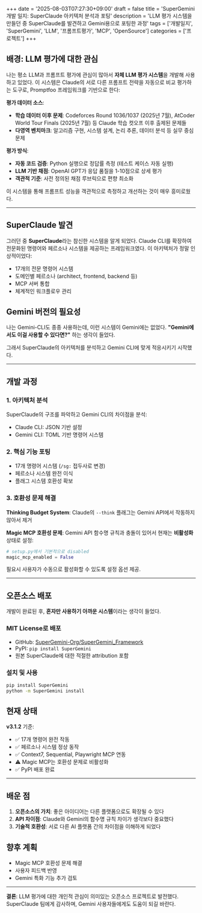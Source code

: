 +++
date = '2025-08-03T07:27:30+09:00'
draft = false
title = 'SuperGemini 개발 일지: SuperClaude 아키텍처 분석과 포팅'
description = 'LLM 평가 시스템을 만들던 중 SuperClaude를 발견하고 Gemini용으로 포팅한 과정'
tags = ['개발일지', 'SuperGemini', 'LLM', '프롬프트평가', 'MCP', 'OpenSource']
categories = ['프로젝트']
+++

## 배경: LLM 평가에 대한 관심

나는 평소 LLM과 프롬프트 평가에 관심이 많아서 **자체 LLM 평가 시스템**을 개발해 사용하고 있었다. 이 시스템은 Claude의 서로 다른 프롬프트 전략을 자동으로 비교 평가하는 도구로, Promptfoo 프레임워크를 기반으로 한다:

**평가 데이터 소스**:
- **학습 데이터 이후 문제**: Codeforces Round 1036/1037 (2025년 7월), AtCoder World Tour Finals (2025년 7월) 등 Claude 학습 컷오프 이후 출제된 문제들
- **다영역 벤치마크**: 알고리즘 구현, 시스템 설계, 논리 추론, 데이터 분석 등 실무 중심 문제

**평가 방식**:
- **자동 코드 검증**: Python 실행으로 정답률 측정 (테스트 케이스 자동 실행)
- **LLM 기반 채점**: OpenAI GPT가 응답 품질을 1-10점으로 상세 평가
- **객관적 기준**: 사전 정의된 채점 루브릭으로 편향 최소화

이 시스템을 통해 프롬프트 성능을 객관적으로 측정하고 개선하는 것이 매우 흥미로웠다.

---

## SuperClaude 발견

그러던 중 **SuperClaude**라는 참신한 시스템을 알게 되었다. Claude CLI를 확장하여 전문화된 명령어와 페르소나 시스템을 제공하는 프레임워크였다. 이 아키텍처가 정말 인상적이었다:

- 17개의 전문 명령어 시스템
- 도메인별 페르소나 (architect, frontend, backend 등)
- MCP 서버 통합
- 체계적인 워크플로우 관리

## Gemini 버전의 필요성

나는 Gemini-CLI도 종종 사용하는데, 이런 시스템이 Gemini에는 없었다. **"Gemini에서도 이걸 사용할 수 있다면?"** 하는 생각이 들었다.

그래서 SuperClaude의 아키텍처를 분석하고 Gemini CLI에 맞게 적응시키기 시작했다.

---

## 개발 과정

### 1. 아키텍처 분석
SuperClaude의 구조를 파악하고 Gemini CLI의 차이점을 분석:
- Claude CLI: JSON 기반 설정
- Gemini CLI: TOML 기반 명령어 시스템

### 2. 핵심 기능 포팅
- 17개 명령어 시스템 (`/sg:` 접두사로 변경)
- 페르소나 시스템 완전 이식
- 플래그 시스템 호환성 확보

### 3. 호환성 문제 해결

**Thinking Budget System**: 
Claude의 `--think` 플래그는 Gemini API에서 작동하지 않아서 제거

**Magic MCP 호환성 문제**:
Gemini API 함수명 규칙과 충돌이 있어서 현재는 **비활성화** 상태로 설정:
```python
# setup.py에서 기본적으로 disabled
magic_mcp_enabled = False
```

필요시 사용자가 수동으로 활성화할 수 있도록 설정 옵션 제공.

---

## 오픈소스 배포

개발이 완료된 후, **혼자만 사용하기 아까운 시스템**이라는 생각이 들었다. 

### MIT License로 배포
- GitHub: [SuperGemini-Org/SuperGemini_Framework](https://github.com/SuperGemini-Org/SuperGemini_Framework)
- PyPI: `pip install SuperGemini`
- 원본 SuperClaude에 대한 적절한 attribution 포함

### 설치 및 사용
```bash
pip install SuperGemini
python -m SuperGemini install
```

## 현재 상태

**v3.1.2** 기준:
- ✅ 17개 명령어 완전 작동
- ✅ 페르소나 시스템 정상 동작
- ✅ Context7, Sequential, Playwright MCP 연동
- ⚠️ Magic MCP는 호환성 문제로 비활성화
- ✅ PyPI 배포 완료

---

## 배운 점

1. **오픈소스의 가치**: 좋은 아이디어는 다른 플랫폼으로도 확장될 수 있다
2. **API 차이점**: Claude와 Gemini의 함수명 규칙 차이가 생각보다 중요했다
3. **기술적 호환성**: 서로 다른 AI 플랫폼 간의 차이점을 이해하게 되었다

## 향후 계획

- Magic MCP 호환성 문제 해결
- 사용자 피드백 반영
- Gemini 특화 기능 추가 검토

---

**결론**: LLM 평가에 대한 개인적 관심이 의미있는 오픈소스 프로젝트로 발전했다. SuperClaude 팀에게 감사하며, Gemini 사용자들에게도 도움이 되길 바란다.

